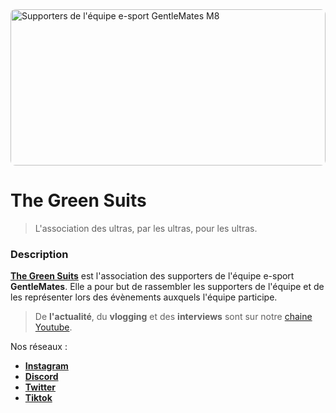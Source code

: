 <img src="https://github.com/thegreensuits/.github/blob/main/assets/banners/banner.png" alt="Supporters de l'équipe e-sport GentleMates M8" style="width: 100%; object-fit: cover; height: 250px; border-radius: 8px; -o-object-fit: cover;" />

# The Green Suits

> L'association des ultras, par les ultras, pour les ultras.

### Description

**[The Green Suits](https://thegreensuits.fr/)** est l'association des supporters de l'équipe e-sport **GentleMates**. Elle a pour but de rassembler les supporters de l'équipe et de les représenter lors des évènements auxquels l'équipe participe.

> De **l'actualité**, du **vlogging** et des **interviews** sont sur notre [chaine Youtube](https://youtube.com/@thegreensuits).

Nos réseaux :

- **[Instagram](https://instagram.com/thegreensuits_off)**
- **[Discord](https://discord.com/invite/thegreensuits)**
- **[Twitter](https://twitter.com/thegreensuits)**
- **[Tiktok](https://www.tiktok.com/@the_green_suits)**

